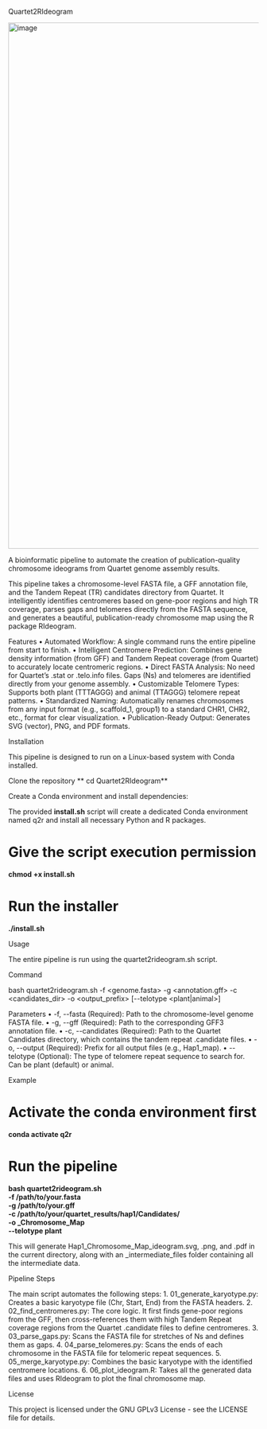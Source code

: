Quartet2RIdeogram

<img width="1144" height="1058" alt="image" src="https://github.com/user-attachments/assets/422849c6-fc2f-4f89-95fe-eb35cdfb063a" />



A bioinformatic pipeline to automate the creation of publication-quality chromosome ideograms from Quartet genome assembly results.

This pipeline takes a chromosome-level FASTA file, a GFF annotation file, and the Tandem Repeat (TR) candidates directory from Quartet. It intelligently identifies centromeres based on gene-poor regions and high TR coverage, parses gaps and telomeres directly from the FASTA sequence, and generates a beautiful, publication-ready chromosome map using the R package RIdeogram.

Features
	•	Automated Workflow: A single command runs the entire pipeline from start to finish.
	•	Intelligent Centromere Prediction: Combines gene density information (from GFF) and Tandem Repeat coverage (from Quartet) to accurately locate centromeric regions.
	•	Direct FASTA Analysis: No need for Quartet’s .stat or .telo.info files. Gaps (Ns) and telomeres are identified directly from your genome assembly.
	•	Customizable Telomere Types: Supports both plant (TTTAGGG) and animal (TTAGGG) telomere repeat patterns.
	•	Standardized Naming: Automatically renames chromosomes from any input format (e.g., scaffold_1, group1) to a standard CHR1, CHR2, etc., format for clear visualization.
	•	Publication-Ready Output: Generates SVG (vector), PNG, and PDF formats.

Installation

This pipeline is designed to run on a Linux-based system with Conda installed.

Clone the repository
**
cd Quartet2RIdeogram**

Create a Conda environment and install dependencies:

The provided **install.sh** script will create a dedicated Conda environment named q2r and install all necessary Python and R packages.

# Give the script execution permission
**chmod +x install.sh**

# Run the installer
**./install.sh**

Usage

The entire pipeline is run using the quartet2rideogram.sh script.

Command

bash quartet2rideogram.sh -f <genome.fasta> -g <annotation.gff> -c <candidates_dir> -o <output_prefix> [--telotype <plant|animal>]

Parameters
	•	-f, --fasta (Required): Path to the chromosome-level genome FASTA file.
	•	-g, --gff (Required): Path to the corresponding GFF3 annotation file.
	•	-c, --candidates (Required): Path to the Quartet Candidates directory, which contains the tandem repeat .candidate files.
	•	-o, --output (Required): Prefix for all output files (e.g., Hap1_map).
	•	--telotype (Optional): The type of telomere repeat sequence to search for. Can be plant (default) or animal.

Example

# Activate the conda environment first
**conda activate q2r**

# Run the pipeline
**bash quartet2rideogram.sh \
  -f /path/to/your.fasta \
  -g /path/to/your.gff \
  -c /path/to/your/quartet_results/hap1/Candidates/ \
  -o _Chromosome_Map \
  --telotype plant**

This will generate Hap1_Chromosome_Map_ideogram.svg, .png, and .pdf in the current directory, along with an _intermediate_files folder containing all the intermediate data.

Pipeline Steps

The main script automates the following steps:
	1.	01_generate_karyotype.py: Creates a basic karyotype file (Chr, Start, End) from the FASTA headers.
	2.	02_find_centromeres.py: The core logic. It first finds gene-poor regions from the GFF, then cross-references them with high Tandem Repeat coverage regions from the Quartet .candidate files to define centromeres.
	3.	03_parse_gaps.py: Scans the FASTA file for stretches of Ns and defines them as gaps.
	4.	04_parse_telomeres.py: Scans the ends of each chromosome in the FASTA file for telomeric repeat sequences.
	5.	05_merge_karyotype.py: Combines the basic karyotype with the identified centromere locations.
	6.	06_plot_ideogram.R: Takes all the generated data files and uses RIdeogram to plot the final chromosome map.

License

This project is licensed under the GNU GPLv3 License - see the LICENSE file for details.
